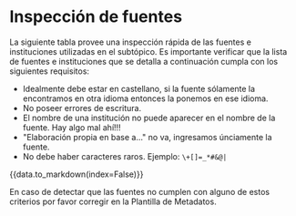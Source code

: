 

# Inspección de fuentes

La siguiente tabla provee una inspección rápida de las fuentes e instituciones utilizadas en el subtópico. 
Es importante verificar que la lista de fuentes e instituciones que se detalla a continuación cumpla con los siguientes requisitos:

* Idealmente debe estar en castellano, si la fuente sólamente la encontramos en otra idioma
entonces la ponemos en ese idioma. 
* No poseer errores de escritura.
* El nombre de una institución no puede aparecer en el nombre de la fuente. Hay algo mal ahí!!!
* "Elaboración propia en base a..." no va, ingresamos únciamente la fuente. 
* No debe haber caracteres raros. Ejemplo: `\+[]=_*#&@|`


{{data.to_markdown(index=False)}}


En caso de detectar que las fuentes no cumplen con alguno de estos criterios por favor
corregir en la Plantilla de Metadatos. 